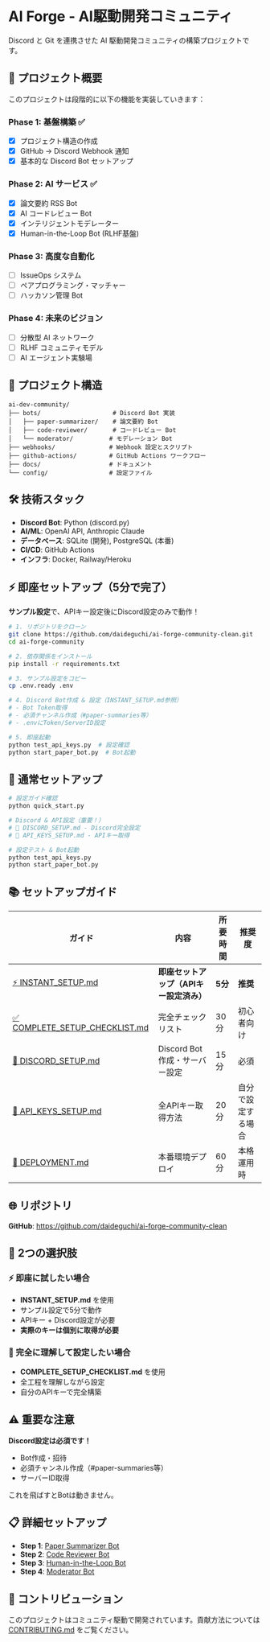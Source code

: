 # AI Forge - AI駆動開発コミュニティ

Discord と Git を連携させた AI 駆動開発コミュニティの構築プロジェクトです。

## 🚀 プロジェクト概要

このプロジェクトは段階的に以下の機能を実装していきます：

### Phase 1: 基盤構築 ✅
- [x] プロジェクト構造の作成
- [x] GitHub → Discord Webhook 通知
- [x] 基本的な Discord Bot セットアップ

### Phase 2: AI サービス ✅
- [x] 論文要約 RSS Bot
- [x] AI コードレビュー Bot
- [x] インテリジェントモデレーター
- [x] Human-in-the-Loop Bot (RLHF基盤)

### Phase 3: 高度な自動化
- [ ] IssueOps システム
- [ ] ペアプログラミング・マッチャー
- [ ] ハッカソン管理 Bot

### Phase 4: 未来のビジョン
- [ ] 分散型 AI ネットワーク
- [ ] RLHF コミュニティモデル
- [ ] AI エージェント実験場

## 📁 プロジェクト構造

```
ai-dev-community/
├── bots/                    # Discord Bot 実装
│   ├── paper-summarizer/    # 論文要約 Bot
│   ├── code-reviewer/       # コードレビュー Bot
│   └── moderator/          # モデレーション Bot
├── webhooks/               # Webhook 設定とスクリプト
├── github-actions/         # GitHub Actions ワークフロー
├── docs/                   # ドキュメント
└── config/                 # 設定ファイル
```

## 🛠️ 技術スタック

- **Discord Bot**: Python (discord.py)
- **AI/ML**: OpenAI API, Anthropic Claude
- **データベース**: SQLite (開発), PostgreSQL (本番)
- **CI/CD**: GitHub Actions
- **インフラ**: Docker, Railway/Heroku

## ⚡ 即座セットアップ（5分で完了）

**サンプル設定**で、APIキー設定後にDiscord設定のみで動作！

```bash
# 1. リポジトリをクローン
git clone https://github.com/daideguchi/ai-forge-community-clean.git
cd ai-forge-community

# 2. 依存関係をインストール
pip install -r requirements.txt

# 3. サンプル設定をコピー
cp .env.ready .env

# 4. Discord Bot作成 & 設定（INSTANT_SETUP.md参照）
# - Bot Token取得
# - 必須チャンネル作成（#paper-summaries等）
# - .envにToken/ServerID設定

# 5. 即座起動
python test_api_keys.py  # 設定確認
python start_paper_bot.py  # Bot起動
```

## 🚀 通常セットアップ

```bash
# 設定ガイド確認
python quick_start.py

# Discord & API設定（重要！）
# 📖 DISCORD_SETUP.md - Discord完全設定
# 🔑 API_KEYS_SETUP.md - APIキー取得

# 設定テスト & Bot起動
python test_api_keys.py
python start_paper_bot.py
```

## 📚 セットアップガイド

| ガイド | 内容 | 所要時間 | 推奨度 |
|--------|------|----------|--------|
| [⚡ INSTANT_SETUP.md](INSTANT_SETUP.md) | **即座セットアップ（APIキー設定済み）** | **5分** | **推奨** |
| [✅ COMPLETE_SETUP_CHECKLIST.md](COMPLETE_SETUP_CHECKLIST.md) | 完全チェックリスト | 30分 | 初心者向け |
| [📖 DISCORD_SETUP.md](DISCORD_SETUP.md) | Discord Bot作成・サーバー設定 | 15分 | 必須 |
| [🔑 API_KEYS_SETUP.md](API_KEYS_SETUP.md) | 全APIキー取得方法 | 20分 | 自分で設定する場合 |
| [🚀 DEPLOYMENT.md](DEPLOYMENT.md) | 本番環境デプロイ | 60分 | 本格運用時 |

## 🌐 リポジトリ

**GitHub**: https://github.com/daideguchi/ai-forge-community-clean

## 🎯 2つの選択肢

### ⚡ 即座に試したい場合
- **INSTANT_SETUP.md** を使用
- サンプル設定で5分で動作
- APIキー + Discord設定が必要
- **実際のキーは個別に取得が必要**

### 🔧 完全に理解して設定したい場合  
- **COMPLETE_SETUP_CHECKLIST.md** を使用
- 全工程を理解しながら設定
- 自分のAPIキーで完全構築

## ⚠️ 重要な注意

**Discord設定は必須です！**
- Bot作成・招待
- 必須チャンネル作成（#paper-summaries等）
- サーバーID取得

これを飛ばすとBotは動きません。

## 📋 詳細セットアップ

- **Step 1**: [Paper Summarizer Bot](docs/step1-paper-bot.md)
- **Step 2**: [Code Reviewer Bot](docs/setup-guide.md)
- **Step 3**: [Human-in-the-Loop Bot](docs/setup-guide.md)
- **Step 4**: [Moderator Bot](docs/setup-guide.md)

## 🤝 コントリビューション

このプロジェクトはコミュニティ駆動で開発されています。貢献方法については [CONTRIBUTING.md](CONTRIBUTING.md) をご覧ください。